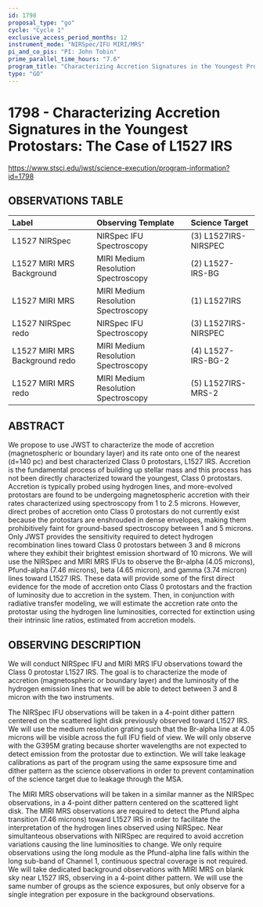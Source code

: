 ```yaml
---
id: 1798
proposal_type: "go"
cycle: "Cycle 1"
exclusive_access_period_months: 12
instrument_mode: "NIRSpec/IFU MIRI/MRS"
pi_and_co_pis: "PI: John Tobin"
prime_parallel_time_hours: "7.6"
program_title: "Characterizing Accretion Signatures in the Youngest Protostars: The Case of L1527 IRS"
type: "GO"
---
```

# 1798 - Characterizing Accretion Signatures in the Youngest Protostars: The Case of L1527 IRS
https://www.stsci.edu/jwst/science-execution/program-information?id=1798
## OBSERVATIONS TABLE
| Label                             | Observing Template              | Science Target       |
| :-------------------------------- | :------------------------------ | :------------------- |
| L1527 NIRSpec                     | NIRSpec IFU Spectroscopy        | (3) L1527IRS-NIRSPEC |
| L1527 MIRI MRS Background         | MIRI Medium Resolution Spectroscopy | (2) L1527-IRS-BG     |
| L1527 MIRI MRS                    | MIRI Medium Resolution Spectroscopy | (1) L1527IRS         |
| L1527 NIRSpec redo                | NIRSpec IFU Spectroscopy        | (3) L1527IRS-NIRSPEC |
| L1527 MIRI MRS Background redo    | MIRI Medium Resolution Spectroscopy | (4) L1527-IRS-BG-2   |
| L1527 MIRI MRS redo               | MIRI Medium Resolution Spectroscopy | (5) L1527IRS-MRS-2   |

## ABSTRACT

We propose to use JWST to characterize the mode of accretion (magnetospheric or boundary layer) and its rate onto one of the nearest (d=140 pc) and best characterized Class 0 protostars, L1527 IRS. Accretion is the fundamental process of building up stellar mass and this process has not been directly characterized toward the youngest, Class 0 protostars. Accretion is typically probed using hydrogen lines, and more-evolved protostars are found to be undergoing magnetospheric accretion with their rates characterized using spectroscopy from 1 to 2.5 microns. However, direct probes of accretion onto Class 0 protostars do not currently exist because the protostars are enshrouded in dense envelopes, making them prohibitively faint for ground-based spectroscopy between 1 and 5 microns. Only JWST provides the sensitivity required to detect hydrogen recombination lines toward Class 0 protostars between 3 and 8 microns where they exhibit their brightest emission shortward of 10 microns. We will use the NIRSpec and MIRI MRS IFUs to observe the Br-alpha (4.05 microns), Pfund-alpha (7.46 microns), beta (4.65 micron), and gamma (3.74 micron) lines toward L1527 IRS. These data will provide some of the first direct evidence for the mode of accretion onto Class 0 protostars and the fraction of luminosity due to accretion in the system. Then, in conjunction with radiative transfer modeling, we will estimate the accretion rate onto the protostar using the hydrogen line luminosities, corrected for extinction using their intrinsic line ratios, estimated from accretion models.

## OBSERVING DESCRIPTION

We will conduct NIRSpec IFU and MIRI MRS IFU observations toward the Class 0 protostar L1527 IRS. The goal is to characterize the mode of accretion (magnetospheric or boundary layer) and the luminosity of the hydrogen emission lines that we will be able to detect between 3 and 8 micron with the two instruments.

The NIRSpec IFU observations will be taken in a 4-point dither pattern centered on the scattered light disk previously observed toward L1527 IRS. We will use the medium resolution grating such that the Br-alpha line at 4.05 microns will be visible across the full IFU field of view. We will only observe with the G395M grating because shorter wavelengths are not expected to detect emission from the protostar due to extinction. We will take leakage calibrations as part of the program using the same expsosure time and dither pattern as the science observations in order to prevent contamination of the science target due to leakage through the MSA.

The MIRI MRS observations will be taken in a similar manner as the NIRSpec observations, in a 4-point dither pattern centered on the scattered light disk. The MIRI MRS observations are required to detect the Pfund alpha transition (7.46 microns) toward L1527 IRS in order to facilitate the interpretation of the hydrogen lines observed using NIRSpec. Near simultanteous observations with NIRSpec are required to avoid accretion variations causing the line luminosities to change. We only require observations using the long module as the Pfund-alpha line falls within the long sub-band of Channel 1, continuous spectral coverage is not required. We will take dedicated background observations with MIRI MRS on blank sky near L1527 IRS, observing in a 4-point dither pattern. We will use the same number of groups as the science exposures, but only observe for a single integration per exposure in the background observations.